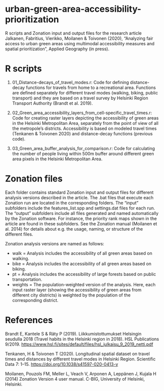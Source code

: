# urban-green-area-accessibility-prioritization
R scripts and Zonation input and output files for the research article Jalkanen, Fabritius, Vierikko, Moilanen &amp; Toivonen (2020), “Analyzing fair access to urban green areas using multimodal accessibility measures and spatial prioritization”, Applied Geography (in press).

# R scripts

1. 01_Distance-decays_of_travel_modes.r: Code for defining distance-decay functions for travels from home to a recreational area. Functions are defined separately for different travel modes (walking, biking, public transport) and they are based on a travel survey by Helsinki Region Transport Authority (Brandt et al. 2019).

2. 02_Green_area_accessibility_layers_from_cell-specific_travel_times.r: Code for creating raster layers depicting the accessibility of green areas in the Helsinki Metropolitan Area, separately from the point of view of all the metropole’s districts. Accessibility is based on modeled travel times (Tenkanen & Toivonen 2020) and distance-decay functions (previous code).

3. 03_Green_area_buffer_analysis_for_comparison.r: Code for calculating the number of people living within 500m buffer around different green area pixels in the Helsinki Metropolitan Area.

# Zonation files

Each folder contains standard Zonation input and output files for different analysis versions described in the article. The .bat files that execute each Zonation run are located in the corresponding folders. The “input” subfolders include the features_list.spp and settings.dat files for each run. The “output” subfolders include all files generated and named automatically by the Zonation software. For instance, the priority rank maps shown in the article are found in these subfolders. See the Zonation manual (Moilanen et al. 2014) for details about e.g. the usage, naming, or structure of the different files.

Zonation analysis versions are named as follows:
* walk = Analysis includes the accessibility of all green areas based on walking.
* bike = Analysis includes the accessibility of all green areas based on biking.
* pt = Analysis includes the accessibility of large forests based on public transportation.
* weights = The population-weighted version of the analysis. Here, each input raster layer (showing the accessibility of green areas from different city districts) is weighted by the population of the corresponding district.

# References

Brandt E, Kantele S & Räty P (2019). Liikkumistottumukset Helsingin seudulla 2018 (Travel habits in the Helsinki region in 2018). HSL Publications 9/2019. https://www.hsl.fi/sites/default/files/hsl_julkaisu_9_2019_netti.pdf

Tenkanen, H & Toivonen T (2020). Longitudinal spatial dataset on travel times and distances by different travel modes in Helsinki Region. Scientific Data 7: 1–15. https://doi.org/10.1038/s41597-020-0413-y

Moilanen, Pouzols FM, Meller L, Veach V, Arponen A, Leppänen J, Kujala H (2014) Zonation Version 4 user manual. C-BIG, University of Helsinki, Helsinki. 

